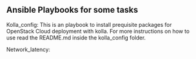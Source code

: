 Ansible Playbooks for some tasks
--------------------------------

Kolla_config: This is an playbook to install prequisite packages
for OpenStack Cloud deployment with kolla. For more instructions
on how to use read the README.md inside the kolla_config folder.

Network_latency: 

